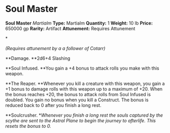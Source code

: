 # Soul Master

**Soul Master**
_Martialm_
**Type:** Martialm
**Quantity:** 1
**Weight:** 10 lb
**Price:** 650000 gp
**Rarity:** Artifact
**Attunement:** Requires Attunement

*<div class="item-attunement"><i>(Requires attunement by a a follower of Cotarr)</i><p>**Damage. **2d6+4 Slashing

**Soul Infused. **You gain a +4 bonus to attack rolls you make with this weapon. 

**The Reaper. **Whenever you kill a creature with this weapon, you gain a +1 bonus to damage rolls with this weapon up to a maximum of +20. When the bonus reaches +20, the bonus to attack rolls from Soul Infused is doubled. You gain no bonus when you kill a Construct. The bonus is reduced back to 0 after you finish a long rest. 

**Soulcrusher. **Whenever you finish a long rest the souls captured by the scythe are sent to the Astral Plane to begin the journey to afterlife. This resets the bonus to 0.</p>*